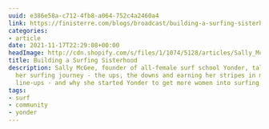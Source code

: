 ```yaml
---
uuid: e386e58a-c712-4fb8-a064-752c4a2460a4
link: https://finisterre.com/blogs/broadcast/building-a-surfing-sisterhood
categories:
- article
date: 2021-11-17T22:29:08+00:00
headImage: http://cdn.shopify.com/s/files/1/1074/5128/articles/Sally_McGee_emerges_from_the_water_after_teaching_a_surf_class_with_the_girls_from_Yonder_-_Image_Credit_Tom_Bing_1024x1024.jpg?v=1576237022
title: Building a Surfing Sisterhood
description: Sally McGee, founder of all-female surf school Yonder, talks us through
  her surfing journey - the ups, the downs and earning her stripes in male dominated
  line-ups - and why she started Yonder to get more women into surfing.
tags:
- surf
- community
- yonder
---
```

